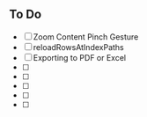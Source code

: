 ## To Do
- [ ] Zoom Content Pinch Gesture
- [ ] reloadRowsAtIndexPaths
- [ ] Exporting to PDF or Excel
- [ ] 
- [ ] 
- [ ] 
- [ ] 
- [ ] 
